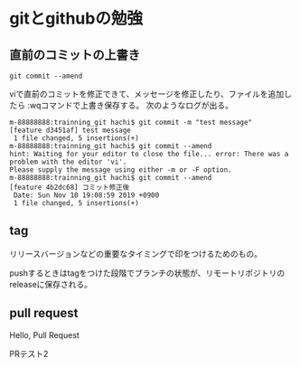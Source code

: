 # gitとgithubの勉強

## 直前のコミットの上書き
```
git commit --amend
```
viで直前のコミットを修正できて、メッセージを修正したり、ファイルを追加したら
:wqコマンドで上書き保存する。
次のようなログが出る。
```
m-88888888:trainning_git hachi$ git commit -m "test message"
[feature d3451af] test message
 1 file changed, 5 insertions(+)
m-88888888:trainning_git hachi$ git commit --amend
hint: Waiting for your editor to close the file... error: There was a problem with the editor 'vi'.
Please supply the message using either -m or -F option.
m-88888888:trainning_git hachi$ git commit --amend
[feature 4b2dc68] コミット修正後
 Date: Sun Nov 10 19:08:59 2019 +0900
 1 file changed, 5 insertions(+)
 ```

 ## tag
 リリースバージョンなどの重要なタイミングで印をつけるためのもの。

 pushするときはtagをつけた段階でブランチの状態が、リモートリポジトリのreleaseに保存される。

 ## pull request
 Hello, Pull Request
 
PRテスト2